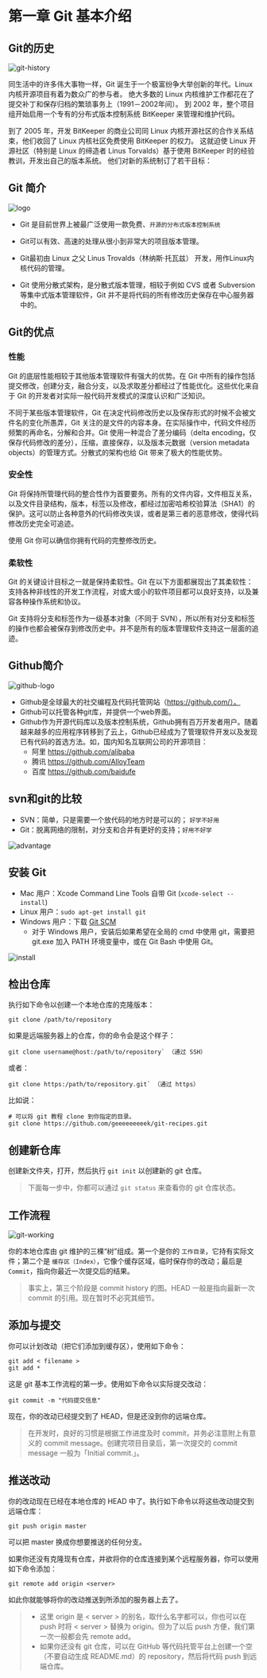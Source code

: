 # 第一章 Git 基本介绍

## Git的历史

![git-history](assets/git-history.png)

同生活中的许多伟大事物一样，Git 诞生于一个极富纷争大举创新的年代。Linux 内核开源项目有着为数众广的参与者。 绝大多数的 Linux 内核维护工作都花在了提交补丁和保存归档的繁琐事务上（1991－2002年间）。 到 2002 年，整个项目组开始启用一个专有的分布式版本控制系统 BitKeeper 来管理和维护代码。

到了 2005 年，开发 BitKeeper 的商业公司同 Linux 内核开源社区的合作关系结束，他们收回了 Linux 内核社区免费使用 BitKeeper 的权力。 这就迫使 Linux 开源社区（特别是 Linux 的缔造者 Linus Torvalds）基于使用 BitKeeper 时的经验教训，开发出自己的版本系统。 他们对新的系统制订了若干目标：

## Git 简介

![logo](assets/git-logo.png)

- Git 是目前世界上被最广泛使用一款免费、`开源的分布式版本控制系统`

- Git可以有效、高速的处理从很小到非常大的项目版本管理。

- Git最初由 Linux 之父 Linus Trovalds（林纳斯·托瓦兹） 开发，用作Linux内核代码的管理。
- Git 使用分散式架构，是分散式版本管理，相较于例如 CVS 或者 Subversion 等集中式版本管理软件，Git 并不是将代码的所有修改历史保存在中心服务器中的。

## Git的优点

### 性能

Git 的底层性能相较于其他版本管理软件有强大的优势。在 Git 中所有的操作包括提交修改，创建分支，融合分支，以及求取差分都经过了性能优化。这些优化来自于 Git 的开发者对实际一般代码开发模式的深度认识和广泛知识。

不同于某些版本管理软件，Git 在决定代码修改历史以及保存形式的时候不会被文件名的变化所愚弄，Git 关注的是文件的内容本身。在实际操作中，代码文件经历频繁的再命名，分解和合并。Git 使用一种混合了差分编码（delta encoding，仅保存代码修改的差分），压缩，直接保存，以及版本元数据（version metadata objects）的管理方式。分散式的架构也给 Git 带来了极大的性能优势。

### 安全性

Git 将保持所管理代码的整合性作为首要要务。所有的文件内容，文件相互关系，以及文件目录结构，版本，标签以及修改，都经过加密哈希校验算法（SHA1）的保护。这可以防止各种意外的代码修改失误，或者是第三者的恶意修改，使得代码修改历史完全可追迹。

使用 Git 你可以确信你拥有代码的完整修改历史。

### 柔软性

Git 的关键设计目标之一就是保持柔软性。Git 在以下方面都展现出了其柔软性：支持各种非线性的开发工作流程，对或大或小的软件项目都可以良好支持，以及兼容各种操作系统和协议。

Git 支持将分支和标签作为一级基本对象（不同于 SVN），所以所有对分支和标签的操作也都会被保存到修改历史中。并不是所有的版本管理软件支持这一层面的追迹。

## Github简介

![github-logo](assets/github-logo.png)

- Github是全球最大的社交编程及代码托管网站（https://github.com/）。
- Github可以托管各种git库，并提供一个web界面。
- Github作为开源代码库以及版本控制系统，Github拥有百万开发者用户。随着越来越多的应用程序转移到了云上，Github已经成为了管理软件开发以及发现已有代码的首选方法。如，国内知名互联网公司的开源项目：
  - 阿里  https://github.com/alibaba 
  - 腾讯  https://github.com/AlloyTeam
  - 百度  https://github.com/baidufe

## svn和git的比较

- SVN：简单，只是需要一个放代码的地方时是可以的；  `好学不好用`
- Git：脱离网络的限制，对分支和合并有更好的支持；`好用不好学`

![advantage](assets/advantage.jpg)

## 安装 Git

- Mac 用户：Xcode Command Line Tools 自带 Git (`xcode-select --install`)
- Linux 用户：`sudo apt-get install git`
- Windows 用户：下载 [Git SCM](git-for-windows.github.io)
  - 对于 Windows 用户，安装后如果希望在全局的 cmd 中使用 git，需要把 git.exe 加入 PATH 环境变量中，或在 Git Bash 中使用 Git。

![install](assets/install.png)

## 检出仓库

执行如下命令以创建一个本地仓库的克隆版本：

```shell
git clone /path/to/repository
```

如果是远端服务器上的仓库，你的命令会是这个样子：

```shell
git clone username@host:/path/to/repository` （通过 SSH）
```
或者：

```shell
git clone https:/path/to/repository.git` （通过 https）
```

比如说：

```shell
# 可以将 git 教程 clone 到你指定的目录。
git clone https://github.com/geeeeeeeeek/git-recipes.git
```

## 创建新仓库

创建新文件夹，打开，然后执行 `git init` 以创建新的 git 仓库。

> 下面每一步中，你都可以通过 `git status` 来查看你的 git 仓库状态。

## 工作流程

![git-working](assets/git-working.png)

你的本地仓库由 git 维护的三棵“树”组成。第一个是你的 `工作目录`，它持有实际文件；第二个是 `缓存区（Index）`，它像个缓存区域，临时保存你的改动；最后是 `Commit`，指向你最近一次提交后的结果。

> 事实上，第三个阶段是 commit history 的图。HEAD 一般是指向最新一次 commit 的引用。现在暂时不必究其细节。

## 添加与提交

你可以计划改动（把它们添加到缓存区），使用如下命令：

```
git add < filename >
git add *
```

这是 git 基本工作流程的第一步。使用如下命令以实际提交改动：

```
git commit -m "代码提交信息"
```

现在，你的改动已经提交到了 HEAD，但是还没到你的远端仓库。

> 在开发时，良好的习惯是根据工作进度及时 commit，并务必注意附上有意义的 commit message。创建完项目目录后，第一次提交的 commit message 一般为「Initial commit.」。

## 推送改动

你的改动现在已经在本地仓库的 HEAD 中了。执行如下命令以将这些改动提交到远端仓库：

```
git push origin master
```

可以把 master 换成你想要推送的任何分支。 

如果你还没有克隆现有仓库，并欲将你的仓库连接到某个远程服务器，你可以使用如下命令添加：

```
git remote add origin <server>
```

如此你就能够将你的改动推送到所添加的服务器上去了。

> - 这里 origin 是 < server > 的别名，取什么名字都可以，你也可以在 push 时将 < server > 替换为 origin。但为了以后 push 方便，我们第一次一般都会先 remote add。
> - 如果你还没有 git 仓库，可以在 GitHub 等代码托管平台上创建一个空（不要自动生成 README.md）的 repository，然后将代码 push 到远端仓库。